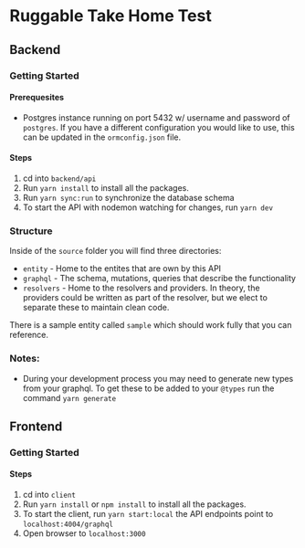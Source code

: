 # Ruggable Take Home Test

## Backend

### Getting Started

#### Prerequesites

- Postgres instance running on port 5432 w/ username and password of `postgres`. If you have a different configuration you would like to use, this can be updated in the `ormconfig.json` file.

#### Steps

1. cd into `backend/api`
2. Run `yarn install` to install all the packages.
3. Run `yarn sync:run` to synchronize the database schema
4. To start the API with nodemon watching for changes, run `yarn dev`

### Structure

Inside of the `source` folder you will find three directories:

- `entity` - Home to the entites that are own by this API
- `graphql` - The schema, mutations, queries that describe the functionality
- `resolvers` - Home to the resolvers and providers. In theory, the providers could be written as part of the resolver, but we elect to separate these to maintain clean code.

There is a sample entity called `sample` which should work fully that you can reference.

### Notes:

- During your development process you may need to generate new types from your graphql. To get these to be added to your `@types` run the command `yarn generate`

## Frontend

### Getting Started

#### Steps

1. cd into `client`
2. Run `yarn install` or `npm install` to install all the packages.
3. To start the client, run `yarn start:local` the API endpoints point to `localhost:4004/graphql`
4. Open browser to `localhost:3000`


